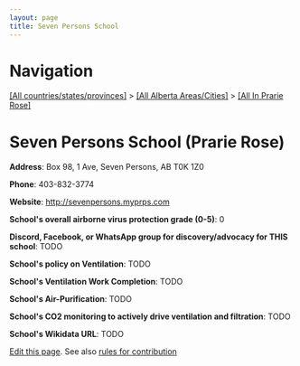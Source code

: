 ```yaml
---
layout: page
title: Seven Persons School
---
```

# Navigation

[[All countries/states/provinces]](../../..) > [[All Alberta Areas/Cities]](../..) > [[All In Prarie Rose]](..)

# Seven Persons School (Prarie Rose)

**Address**: Box 98, 1 Ave, Seven Persons, AB T0K 1Z0

**Phone**: 403-832-3774

**Website**: <http://sevenpersons.myprps.com>

**School's overall airborne virus protection grade (0-5)**: 0

**Discord, Facebook, or WhatsApp group for discovery/advocacy for THIS school**: TODO

**School's policy on Ventilation**: TODO

**School's Ventilation Work Completion**: TODO

**School's Air-Purification**: TODO

**School's CO2 monitoring to actively drive ventilation and filtration**: TODO

**School's Wikidata URL**: TODO


[Edit this page](https://github.com/ventilate-schools/AB/edit/main/./Prarie_Rose/Seven_Persons_School.md). See also [rules for contribution](../../../contribution-rules/)
